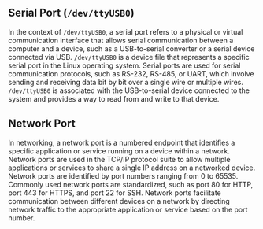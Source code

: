 ## Serial Port (`/dev/ttyUSB0`)

In the context of `/dev/ttyUSB0`, a serial port refers to a physical or virtual communication interface that allows serial communication between a computer and a device, such as a USB-to-serial converter or a serial device connected via USB. `/dev/ttyUSB0` is a device file that represents a specific serial port in the Linux operating system. Serial ports are used for serial communication protocols, such as RS-232, RS-485, or UART, which involve sending and receiving data bit by bit over a single wire or multiple wires. `/dev/ttyUSB0` is associated with the USB-to-serial device connected to the system and provides a way to read from and write to that device.

## Network Port

In networking, a network port is a numbered endpoint that identifies a specific application or service running on a device within a network. Network ports are used in the TCP/IP protocol suite to allow multiple applications or services to share a single IP address on a networked device. Network ports are identified by port numbers ranging from 0 to 65535. Commonly used network ports are standardized, such as port 80 for HTTP, port 443 for HTTPS, and port 22 for SSH. Network ports facilitate communication between different devices on a network by directing network traffic to the appropriate application or service based on the port number.
